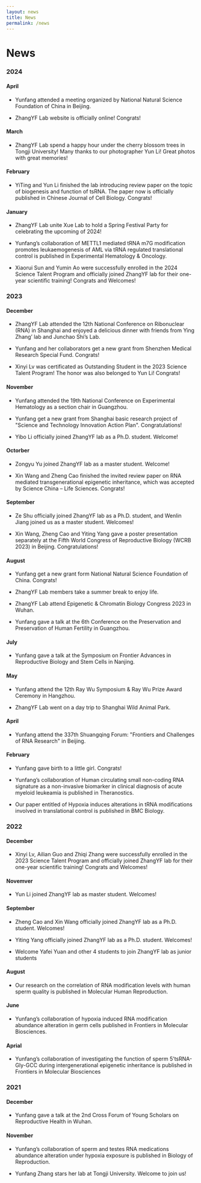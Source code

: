 ```yaml
---
layout: news
title: News
permalink: /news
---
```


# News

### 2024

#### April

- Yunfang attended a meeting organized by National Natural Science Foundation of China in Beijing.

- ZhangYF Lab website is officially online! Congrats!

#### March

- ZhangYF Lab spend a happy hour under the cherry blossom trees in Tongji University! Many thanks to our photographer Yun Li! Great photos with great memories!

#### February

- YiTing and Yun Li finished the lab introducing review paper on the topic of biogenesis and function of tsRNA. The paper now is officially published in Chinese Journal of Cell Biology. Congrats!

#### January

- ZhangYF Lab unite Xue Lab to hold a Spring Festival Party for celebrating the upcoming of 2024!

- Yunfang’s collaboration of METTL1 mediated tRNA m7G modification promotes leukaemogenesis of AML via tRNA regulated translational control is published in Experimental Hematology & Oncology.

- Xiaorui Sun and Yumin Ao were successfully enrolled in the 2024 Science Talent Program and officially joined ZhangYF lab for their one-year scientific training! Congrats and Welcomes!

### 2023

#### December

- ZhangYF Lab attended the 12th National Conference on Ribonuclear (RNA) in Shanghai and enjoyed a delicious dinner with friends from Ying Zhang’ lab and Junchao Shi’s Lab. 

- Yunfang and her collaborators get a new grant from Shenzhen Medical Research Special Fund. Congrats!
- Xinyi Lv was certificated as Outstanding Student in the 2023 Science Talent Program! The honor was also belonged to Yun Li! Congrats!

#### November

- Yunfang attended the 19th National Conference on Experimental Hematology as a section chair in Guangzhou.

- Yunfang get a new grant from Shanghai basic research project of "Science and Technology Innovation Action Plan". Congratulations!

- Yibo Li officially joined ZhangYF lab as a Ph.D. student. Welcome!

#### Octorber

- Zongyu Yu joined ZhangYF lab as a master student. Welcome!

- Xin Wang and Zheng Cao finished the invited review paper on RNA mediated transgenerational epigenetic inheritance, which was accepted by Science China – Life Sciences. Congrats!

#### September

- Ze Shu officially joined ZhangYF lab as a Ph.D. student, and Wenlin Jiang joined us as a master student. Welcomes!

- Xin Wang, Zheng Cao and Yiting Yang gave a poster presentation separately at the Fifth World Congress of Reproductive Biology (WCRB 2023) in Beijing. Congratulations!

#### August

- Yunfang get a new grant form National Natural Science Foundation of China. Congrats!

- ZhangYF Lab members take a summer break to enjoy life.

- ZhangYF Lab attend Epigenetic & Chromatin Biology Congress 2023 in Wuhan.

- Yunfang gave a talk at the 6th Conference on the Preservation and Preservation of Human Fertility in Guangzhou.

#### July

- Yunfang gave a talk at the Symposium on Frontier Advances in Reproductive Biology and Stem Cells in Nanjing.

#### May

- Yunfang attend the 12th Ray Wu Symposium & Ray Wu Prize Award Ceremony in Hangzhou.

- ZhangYF Lab went on a day trip to Shanghai Wild Animal Park.

#### April

- Yunfang attend the 337th Shuangqing Forum: "Frontiers and Challenges of RNA Research" in Beijing.

#### February

- Yunfang gave birth to a little girl. Congrats!

- Yunfang’s collaboration of Human circulating small non-coding RNA signature as a non-invasive biomarker in clinical diagnosis of acute myeloid leukeamia is published in Theranostics. 

- Our paper entitled of Hypoxia induces alterations in tRNA modifications involved in translational control is published in BMC Biology.

### 2022

#### December

- Xinyi Lv, Ailian Guo and Zhiqi Zhang were successfully enrolled in the 2023 Science Talent Program and officially joined ZhangYF lab for their one-year scientific training! Congrats and Welcomes!

#### Novemver

- Yun Li joined ZhangYF lab as master student. Welcomes!

#### September

- Zheng Cao and Xin Wang officially joined ZhangYF lab as a Ph.D. student. Welcomes!

- Yiting Yang officially joined ZhangYF lab as a Ph.D. student. Welcomes!

- Welcome Yafei Yuan and other 4 students to join ZhangYF lab as junior students

#### August

- Our research on the correlation of RNA modification levels with human sperm quality is published in Molecular Human Reproduction.

#### June

- Yunfang’s collaboration of hypoxia induced RNA modification abundance alteration in germ cells published in Frontiers in Molecular Biosciences.

#### Aprial

- Yunfang’s collaboration of investigating the function of sperm 5’tsRNA-Gly-GCC during intergenerational epigenetic inheritance is published in Frontiers in Molecular Biosciences

### 2021

#### December

- Yunfang gave a talk at the 2nd Cross Forum of Young Scholars on Reproductive Health in Wuhan.

#### November

- Yunfang’s collaboration of sperm and testes RNA medications abundance alteration under hypoxia exposure is published in Biology of Reproduction.

- Yunfang Zhang stars her lab at Tongji University. Welcome to join us!

